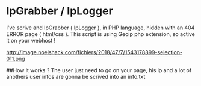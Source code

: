 # IpGrabber / IpLogger
I've scrive and IpGrabber ( IpLogger ), in PHP language, hidden with an 404 ERROR page ( html/css ).
This script is using Geoip php extension, so active it on your webhost !

http://image.noelshack.com/fichiers/2018/47/7/1543178899-selection-011.png

##How it works ?
The user just need to go on your page, his ip and a lot of anothers user infos are gonna be scrived into an info.txt
